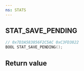 ```yaml
---
ns: STATS
---
```

## STAT_SAVE_PENDING

```c
// 0x7D3A583856F2C5AC 0xC3FD3822
BOOL STAT_SAVE_PENDING();
```


## Return value
